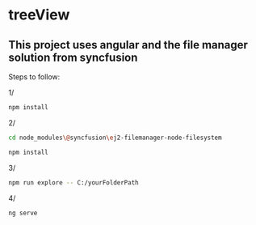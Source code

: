 # treeView

## This project uses angular and the file manager solution from syncfusion


Steps to follow:

1/ 
```bash
npm install
```

2/
```bash
cd node_modules\@syncfusion\ej2-filemanager-node-filesystem
```
```bash
npm install
```

3/
```bash
npm run explore -- C:/yourFolderPath
```


4/
```bash
ng serve
```


